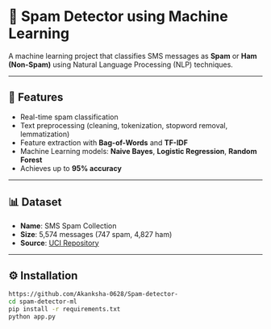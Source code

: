 # 📧 Spam Detector using Machine Learning  

A machine learning project that classifies SMS messages as **Spam** or **Ham (Non-Spam)** using Natural Language Processing (NLP) techniques.  

---

## 🚀 Features  
- Real-time spam classification  
- Text preprocessing (cleaning, tokenization, stopword removal, lemmatization)  
- Feature extraction with **Bag-of-Words** and **TF-IDF**  
- Machine Learning models: **Naive Bayes**, **Logistic Regression**, **Random Forest**  
- Achieves up to **95% accuracy**  

---

## 📊 Dataset  
- **Name**: SMS Spam Collection  
- **Size**: 5,574 messages (747 spam, 4,827 ham)  
- **Source**: [UCI Repository](https://archive.ics.uci.edu/ml/datasets/SMS+Spam+Collection)  

---

## ⚙️ Installation  
```bash
https://github.com/Akanksha-0628/Spam-detector-
cd spam-detector-ml
pip install -r requirements.txt
python app.py
